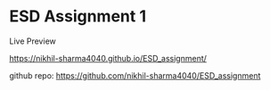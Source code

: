 # ESD Assignment 1

Live Preview

https://nikhil-sharma4040.github.io/ESD_assignment/

github repo:
https://github.com/nikhil-sharma4040/ESD_assignment
